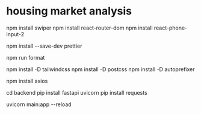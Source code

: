 # housing market analysis

npm install swiper
npm install react-router-dom
npm install react-phone-input-2

<!-- Prettier -->

npm install --save-dev prettier

<!-- To run Prettier -->

npm run format

<!-- Tailwind -->

npm install -D tailwindcss
npm install -D postcss
npm install -D autoprefixer

<!-- Axios -->
npm install axios


<!-- Back-end -->

cd backend
pip install fastapi uvicorn
pip install requests

<!-- To run the backend -->
uvicorn main:app --reload